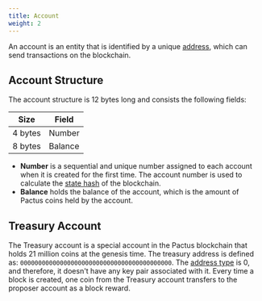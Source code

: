 ```yaml
---
title: Account
weight: 2
---
```


An account is an entity that is identified by a unique [address](/docs/blockchain/address),
which can send transactions on the blockchain.

## Account Structure

The account structure is 12 bytes long and consists the following fields:

| Size    | Field   |
| ------- | ------- |
| 4 bytes | Number  |
| 8 bytes | Balance |

- **Number** is a sequential and unique number assigned to each account when it is created for the first time.
  The account number is used to calculate the [state hash](/docs/blockchain/state-hash) of the blockchain.
- **Balance** holds the balance of the account, which is the amount of Pactus coins held by the account.

## Treasury Account

The Treasury account is a special account in the Pactus blockchain that holds 21 million coins at the genesis time.
The treasury address is defined as: `000000000000000000000000000000000000000000`.
The [address type](/docs/blockchain/address/#address-type) is 0, and therefore,
it doesn't have any key pair associated with it.
Every time a block is created, one coin from the Treasury account transfers to the proposer account as a block reward.
